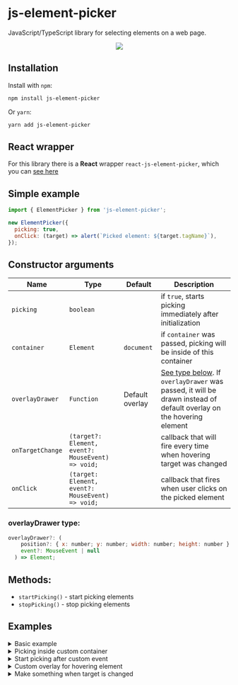 
# js-element-picker

JavaScript/TypeScript library for selecting elements on a web page.

<p align="center">
  <img src="https://i.imgur.com/mGlNnAo.gif">
</p>


## Installation

Install with `npm`:
```bash
npm install js-element-picker
```

Or `yarn`:
```bash
yarn add js-element-picker
```

## React wrapper

For this library there is a **React** wrapper `react-js-element-picker`, which you can [see here](https://www.npmjs.com/package/react-js-element-picker)

## Simple example

```javascript
import { ElementPicker } from 'js-element-picker';

new ElementPicker({
  picking: true,
  onClick: (target) => alert(`Picked element: ${target.tagName}`),
});
```

## Constructor arguments

| Name        | Type        | Default | Description
|-------------|-------------|---------|-------------|
| `picking`   | `boolean`   |         |if `true`, starts picking immediately after initialization|
| `container`   | `Element`   | `document`        |if `container` was passed, picking will be inside of this container|
| `overlayDrawer`   | `Function`   | Default overlay        |[See type below](#overlaydrawer-type). If `overlayDrawer` was passed, it will be drawn instead of default overlay on the hovering element|
| `onTargetChange`   | `(target?: Element, event?: MouseEvent) => void;`   |         |callback that will fire every time when hovering target was changed|
| `onClick`   | `(target: Element, event?: MouseEvent) => void;`   |         |callback that fires when user clicks on the picked element|

### overlayDrawer type:
```javascript
overlayDrawer?: (
    position?: { x: number; y: number; width: number; height: number } | null,
    event?: MouseEvent | null
  ) => Element;
```

## Methods:

 - `startPicking()` - start picking elements
 - `stopPicking()` - stop picking elements

## Examples

<details>
  <summary>Basic example</summary>

  In this example you create `ElementPicker` object which starts picking immediately after initialization and after click on target logs it in console and stops picking

  ```javascript
  import { ElementPicker } from 'js-element-picker';

  const elementPicker = new ElementPicker({
    picking: true,
    onClick: (target) => {
      console.log(`Picked element: ${target?.tagName}`);
      elementPicker.stopPicking();
    },
  });
  ```
</details>

<details>
  <summary>Picking inside custom container</summary>

  By default `ElementPicker` picks inside the document. If you want to pick elements inside custom container, you need to pass it as `container` argument

  <i>Please note that if you DOM is not initialized and your `customContainer` is null, it couldn't work in a right way. So be sure that your container exists</i>

  So first
  ```javascript
  import { ElementPicker } from 'js-element-picker';

  const customContainer = document.getElementById('my-custom-container');

  const elementPicker = new ElementPicker({
    picking: true,
    container: customContainer,
    onClick: (target) => {
      console.log(`Picked element: ${target?.tagName}`);
      elementPicker.stopPicking();
    },
  });
  ```
</details>


<details>
  <summary>Start picking after custom event</summary>

  If you want to start picking on any event (for example, button click), you can use `startPicking()` method

  ```javascript
  import { ElementPicker } from 'js-element-picker';

  const button = document.getElementById('start-pick');

  const elementPicker = new ElementPicker({
    onClick: (target) => {
      console.log(`Picked element: ${target}`);
      elementPicker.stopPicking();
    },
  });

  button?.addEventListener('click', () => elementPicker.startPicking());
  ```
</details>

<details>
  <summary>Custom overlay for hovering element</summary>

  If you want to create custom overlay for hovering element, you need to pass `overlayDrawer()` function. It gets `position` and `event` as arguments and must return an Element. Result element will appear inside of overlay, so you don't need to think about positioning. Actually `position` is some fields from `event` just to make it easier to get.

  So first you need to create a function for overlay drawer:
  

  ```javascript
  const myCustomOverlayDrawer = (
    position: { x: number; y: number; width: number; height: number } | null,
    event: MouseEvent | null
  ) => {
    const overlay = document.createElement('div');

    overlay.style.width = '100%';
    overlay.style.height = '100%';
    overlay.style.background = 'rgba(255, 0, 166, 0.8)';
    overlay.style.display = 'flex';

    overlay.style.display = 'flex';
    overlay.style.flexDirection = 'column';
    overlay.style.justifyContent = 'center';
    overlay.style.alignItems = 'center';
    overlay.style.gap = '8px';
    overlay.style.color = 'white';
    overlay.style.fontFamily = 'monospace';

    const tagNameSpan = document.createElement('span');
    const target = event?.target as Element;
    tagNameSpan.append(target?.tagName);
    overlay.append(tagNameSpan);

    if (position) {
      const positionSpan = document.createElement('span');
      positionSpan.append(`{x: ${position.x}, y: ${position.y}}`);
      overlay.append(positionSpan);
    }

    return overlay;
  };
  ```

  And then you can use it:

  ```javascript
  import { ElementPicker } from 'js-element-picker';

  const elementPicker = new ElementPicker({
    picking: true,
    onClick: (target) => {
      console.log(`Picked element: ${target}`);
      elementPicker.stopPicking();
    },
    overlayDrawer: myCustomOverlayDrawer,
  });
  ```

  As a result you'll see something like this:
  <p align="center">
  <img src="https://i.imgur.com/Q8bwEU7.gif">
  </p>
</details>


<details>
  <summary>Make something when target is changed</summary>

  If you want to make something while user is picking elements, you can use `onTargetChange` argument. That is function which will fire every time when target was updated

  ```javascript
  import { ElementPicker } from 'js-element-picker';

  new ElementPicker({
    picking: true,
    onTargetChange: (target) => console.log(`Hovering element: ${target?.tagName}`),
  });
  ``` 
</details>